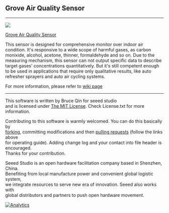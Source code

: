 ## Grove Air Quality Sensor
-------------------------------------------------------------
![](https://statics3.seeedstudio.com/images/101020021%201.jpg)

[Grove Air Quality Sensor](https://www.seeedstudio.com/Grove-Air-quality-sensor-p-1065.html)

This sensor is designed for comprehensive monitor over indoor air condition.
It's responsive to a wide scope of harmful gases, as carbon monixide, alcohol, acetone, thinner, formaldehyde and so on.
Due to the measuring mechanism, this sensor can not output specific data to describe target gases' concentrations quantitatively.
But it's still competent enough to be used in applications that require only qualitative results, like auto refresher sprayers and auto air cycling systems.

For more information, please refer to [wiki page][1]

----
This software is written by Bruce Qin for seeed studio<br>
and is licensed under [The MIT License](http://opensource.org/licenses/mit-license.php). Check License.txt for more information.<br>

Contributing to this software is warmly welcomed. You can do this basically by<br>
[forking](https://help.github.com/articles/fork-a-repo), committing modifications and then [pulling requests](https://help.github.com/articles/using-pull-requests) (follow the links above<br>
for operating guide). Adding change log and your contact into file header is encouraged.<br>
Thanks for your contribution.

Seeed Studio is an open hardware facilitation company based in Shenzhen, China. <br>
Benefiting from local manufacture power and convenient global logistic system, <br>
we integrate resources to serve new era of innovation. Seeed also works with <br>
global distributors and partners to push open hardware movement.<br>


[1]:http://www.seeedstudio.com/wiki/Grove_-_Air_Quality_Sensor


[![Analytics](https://ga-beacon.appspot.com/UA-46589105-3/Grove_Air_quality_Sensor)](https://github.com/igrigorik/ga-beacon)
